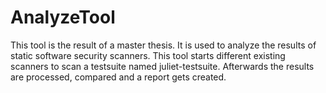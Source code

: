 AnalyzeTool
===========

This tool is the result of a master thesis. It is used to analyze the results of static software security scanners. This tool starts different existing scanners to scan a testsuite named juliet-testsuite. Afterwards the results are processed, compared and a report gets created. 
